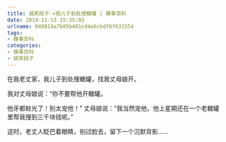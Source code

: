 ```yaml
---
title: 搞笑段子->我儿子到处搜糖罐 | 糗事百科
date: 2019-11-13 15:35:03
urlname: 049814a7b85b401cd4e6cbdf6f631554
tags: 
- 糗事百科
categories:
- 糗事百科
- 搞笑段子
---
```

在我老丈家，我儿子到处搜糖罐，找我丈母娘开。

我对丈母娘说：“你不要帮他开糖罐。

他牙都蛀光了！别太宠他！” 丈母娘说：“我当然宠他，他上星期还在一个老糖罐里帮我搜到三千块钱呢。”

这时，老丈人眨巴着眼睛，别过脸去，留下一个沉默背影……


